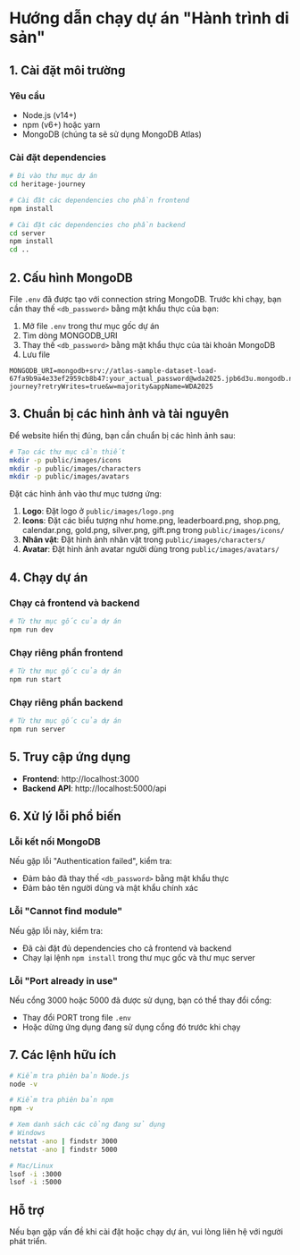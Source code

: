 # Hướng dẫn chạy dự án "Hành trình di sản"

## 1. Cài đặt môi trường

### Yêu cầu
- Node.js (v14+)
- npm (v6+) hoặc yarn
- MongoDB (chúng ta sẽ sử dụng MongoDB Atlas)

### Cài đặt dependencies

```bash
# Đi vào thư mục dự án
cd heritage-journey

# Cài đặt các dependencies cho phần frontend
npm install

# Cài đặt các dependencies cho phần backend
cd server
npm install
cd ..
```

## 2. Cấu hình MongoDB

File `.env` đã được tạo với connection string MongoDB. Trước khi chạy, bạn cần thay thế `<db_password>` bằng mật khẩu thực của bạn:

1. Mở file `.env` trong thư mục gốc dự án
2. Tìm dòng MONGODB_URI
3. Thay thế `<db_password>` bằng mật khẩu thực của tài khoản MongoDB
4. Lưu file

```
MONGODB_URI=mongodb+srv://atlas-sample-dataset-load-67fa9b9a4e33ef2959cb8b47:your_actual_password@wda2025.jpb6d3u.mongodb.net/heritage-journey?retryWrites=true&w=majority&appName=WDA2025
```

## 3. Chuẩn bị các hình ảnh và tài nguyên

Để website hiển thị đúng, bạn cần chuẩn bị các hình ảnh sau:

```bash
# Tạo các thư mục cần thiết
mkdir -p public/images/icons
mkdir -p public/images/characters
mkdir -p public/images/avatars
```

Đặt các hình ảnh vào thư mục tương ứng:

1. **Logo**: Đặt logo ở `public/images/logo.png`
2. **Icons**: Đặt các biểu tượng như home.png, leaderboard.png, shop.png, calendar.png, gold.png, silver.png, gift.png trong `public/images/icons/`
3. **Nhân vật**: Đặt hình ảnh nhân vật trong `public/images/characters/`
4. **Avatar**: Đặt hình ảnh avatar người dùng trong `public/images/avatars/`

## 4. Chạy dự án

### Chạy cả frontend và backend

```bash
# Từ thư mục gốc của dự án
npm run dev
```

### Chạy riêng phần frontend

```bash
# Từ thư mục gốc của dự án
npm run start
```

### Chạy riêng phần backend

```bash
# Từ thư mục gốc của dự án
npm run server
```

## 5. Truy cập ứng dụng

- **Frontend**: http://localhost:3000
- **Backend API**: http://localhost:5000/api

## 6. Xử lý lỗi phổ biến

### Lỗi kết nối MongoDB

Nếu gặp lỗi "Authentication failed", kiểm tra:
- Đảm bảo đã thay thế `<db_password>` bằng mật khẩu thực
- Đảm bảo tên người dùng và mật khẩu chính xác

### Lỗi "Cannot find module"

Nếu gặp lỗi này, kiểm tra:
- Đã cài đặt đủ dependencies cho cả frontend và backend
- Chạy lại lệnh `npm install` trong thư mục gốc và thư mục server

### Lỗi "Port already in use"

Nếu cổng 3000 hoặc 5000 đã được sử dụng, bạn có thể thay đổi cổng:
- Thay đổi PORT trong file `.env`
- Hoặc dừng ứng dụng đang sử dụng cổng đó trước khi chạy

## 7. Các lệnh hữu ích

```bash
# Kiểm tra phiên bản Node.js
node -v

# Kiểm tra phiên bản npm
npm -v

# Xem danh sách các cổng đang sử dụng
# Windows
netstat -ano | findstr 3000
netstat -ano | findstr 5000

# Mac/Linux
lsof -i :3000
lsof -i :5000
```

## Hỗ trợ

Nếu bạn gặp vấn đề khi cài đặt hoặc chạy dự án, vui lòng liên hệ với người phát triển. 